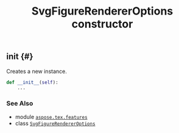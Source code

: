 ﻿---
title: SvgFigureRendererOptions constructor
second_title: Aspose.TeX for Python via .NET API References
description: 
type: docs
weight: 10
url: /python-net/aspose.tex.features/svgfigurerendereroptions/__init__/
is_root: false
---

## __init__ {#}

Creates a new instance.



```python
def __init__(self):
    ...
```





### See Also
* module [`aspose.tex.features`](../../)
* class [`SvgFigureRendererOptions`](/tex/python-net/aspose.tex.features/svgfigurerendereroptions)
